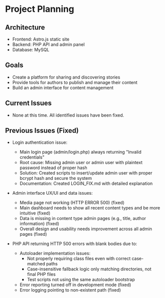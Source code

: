 # Project Planning

## Architecture
- Frontend: Astro.js static site
- Backend: PHP API and admin panel
- Database: MySQL

## Goals
- Create a platform for sharing and discovering stories
- Provide tools for authors to publish and manage their content
- Build an admin interface for content management

## Current Issues
- None at this time. All identified issues have been fixed.

## Previous Issues (Fixed)
- Login authentication issue:
  - Main login page (admin/login.php) always returning "Invalid credentials"
  - Root cause: Missing admin user or admin user with plaintext password instead of proper hash
  - Solution: Created scripts to insert/update admin user with proper bcrypt hash and secure the system
  - Documentation: Created LOGIN_FIX.md with detailed explanation

- Admin interface UX/UI and data issues:
  - Media page not working (HTTP ERROR 500) (fixed)
  - Main dashboard needs to show all recent content types and be more intuitive (fixed)
  - Data is missing in content type admin pages (e.g., title, author information) (fixed)
  - Overall design and usability needs improvement across all admin pages (fixed)

- PHP API returning HTTP 500 errors with blank bodies due to:
  - Autoloader implementation issues:
    - Not properly requiring class files even with correct case-matched paths
    - Case-insensitive fallback logic only matching directories, not final PHP files
    - Test scripts not using the same autoloader bootstrap
  - Error reporting turned off in development mode (fixed)
  - Error logging pointing to non-existent path (fixed)